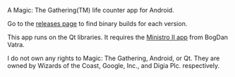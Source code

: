 A Magic: The Gathering(TM) life counter app for Android.

Go to the [releases page](https://github.com/hal7df/proLIFErate/releases) to find binary builds for each version.

This app runs on the Qt libraries. It requires the [Ministro II app](https://play.google.com/store/apps/details?id=org.kde.necessitas.ministro) from BogDan Vatra.

I do not own any rights to Magic: The Gathering, Android, or Qt. They are owned by Wizards of the Coast, Google, Inc., and Digia Plc. respectively.
